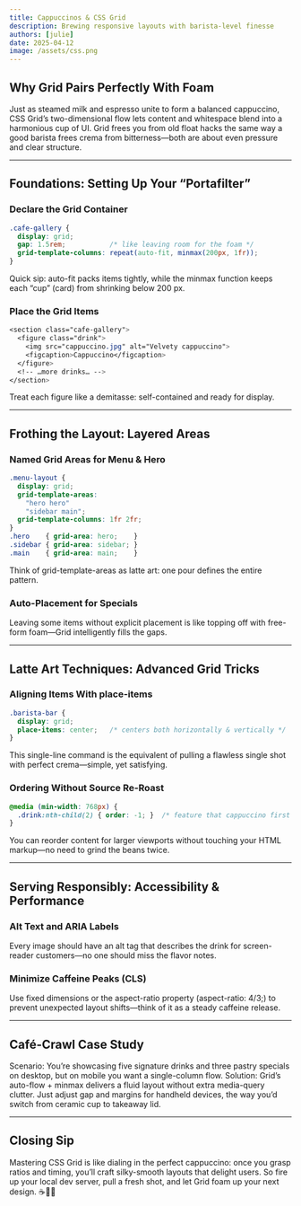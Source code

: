 ```yaml
---
title: Cappuccinos & CSS Grid
description: Brewing responsive layouts with barista-level finesse
authors: [julie]
date: 2025-04-12
image: /assets/css.png
---
```


## Why Grid Pairs Perfectly With Foam

Just as steamed milk and espresso unite to form a balanced cappuccino, CSS Grid’s two-dimensional flow lets content and whitespace blend into a harmonious cup of UI. Grid frees you from old float hacks the same way a good barista frees crema from bitterness—both are about even pressure and clear structure.

---

## Foundations: Setting Up Your “Portafilter”

### Declare the Grid Container

```css
.cafe-gallery {
  display: grid;
  gap: 1.5rem;           /* like leaving room for the foam */
  grid-template-columns: repeat(auto-fit, minmax(200px, 1fr));
}
```

Quick sip: auto-fit packs items tightly, while the minmax function keeps each “cup” (card) from shrinking below 200 px.

### Place the Grid Items

```css
<section class="cafe-gallery">
  <figure class="drink">
    <img src="cappuccino.jpg" alt="Velvety cappuccino">
    <figcaption>Cappuccino</figcaption>
  </figure>
  <!-- …more drinks… -->
</section>
```

Treat each figure like a demitasse: self-contained and ready for display.

---

## Frothing the Layout: Layered Areas

### Named Grid Areas for Menu & Hero

```css
.menu-layout {
  display: grid;
  grid-template-areas:
    "hero hero"
    "sidebar main";
  grid-template-columns: 1fr 2fr;
}
.hero    { grid-area: hero;    }
.sidebar { grid-area: sidebar; }
.main    { grid-area: main;    }
```

Think of grid-template-areas as latte art: one pour defines the entire pattern.

### Auto-Placement for Specials

Leaving some items without explicit placement is like topping off with free-form foam—Grid intelligently fills the gaps.

---

## Latte Art Techniques: Advanced Grid Tricks

### Aligning Items With place-items

```css
.barista-bar {
  display: grid;
  place-items: center;   /* centers both horizontally & vertically */
}
```

This single-line command is the equivalent of pulling a flawless single shot with perfect crema—simple, yet satisfying.

### Ordering Without Source Re-Roast

```css
@media (min-width: 768px) {
  .drink:nth-child(2) { order: -1; }  /* feature that cappuccino first on larger screens */
}
```

You can reorder content for larger viewports without touching your HTML markup—no need to grind the beans twice.

---

## Serving Responsibly: Accessibility & Performance

### Alt Text and ARIA Labels

Every image should have an alt tag that describes the drink for screen-reader customers—no one should miss the flavor notes.

### Minimize Caffeine Peaks (CLS)

Use fixed dimensions or the aspect-ratio property (aspect-ratio: 4/3;) to prevent unexpected layout shifts—think of it as a steady caffeine release.

---

## Café-Crawl Case Study

Scenario: You’re showcasing five signature drinks and three pastry specials on desktop, but on mobile you want a single-column flow.
Solution: Grid’s auto-flow + minmax delivers a fluid layout without extra media-query clutter. Just adjust gap and margins for handheld devices, the way you’d switch from ceramic cup to takeaway lid.

---

## Closing Sip

Mastering CSS Grid is like dialing in the perfect cappuccino: once you grasp ratios and timing, you’ll craft silky-smooth layouts that delight users. So fire up your local dev server, pull a fresh shot, and let Grid foam up your next design. ☕️👩‍💻